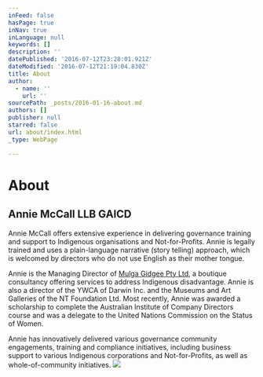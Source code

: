 ```yaml
---
inFeed: false
hasPage: true
inNav: true
inLanguage: null
keywords: []
description: ''
datePublished: '2016-07-12T23:28:01.921Z'
dateModified: '2016-07-12T21:19:04.830Z'
title: About
author:
  - name: ''
    url: ''
sourcePath: _posts/2016-01-16-about.md
authors: []
publisher: null
starred: false
url: about/index.html
_type: WebPage

---
```

# About

## Annie McCall LLB GAICD 

Annie McCall offers extensive experience in delivering governance training and support to Indigenous organisations and Not-for-Profits. Annie is legally trained and uses a plain-language narrative (story telling) approach, which is welcomed by directors who do not use English as their mother tongue. 

Annie is the Managing Director of [Mulga Gidgee Pty Ltd][0], a boutique consultancy offering services to address Indigenous disadvantage. Annie is also a director of the YWCA of Darwin Inc. and the Museums and Art Galleries of the NT Foundation Ltd. Most recently, Annie was awarded a scholarship to complete the Australian Institute of Company Directors course and was a delegate to the United Nations Commission on the Status of Women.

Annie has innovatively delivered various governance community engagements, training and compliance initiatives, including business support to various Indigenous corporations and Not-for-Profits, as well as whole-of-community initiatives.
![](https://s3-us-west-2.amazonaws.com/the-grid-img/p/df4a201291685d913582246eeb89801573625924.jpg)

[0]: http://www.mulgagidgee.com.au/